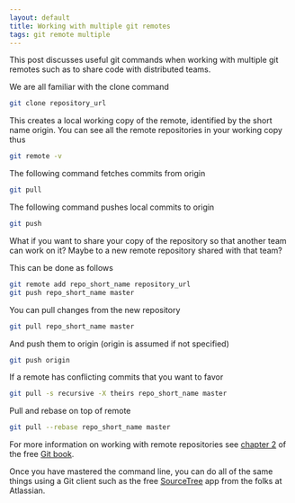 ```yaml
---
layout: default
title: Working with multiple git remotes
tags: git remote multiple
---
```


This post discusses useful git commands when working with multiple git remotes such as to share code with distributed teams.

We are all familiar with the clone command

```bash
git clone repository_url
```

This creates a local working copy of the remote, identified by the short name origin. You can see all the remote repositories in your working copy thus

```bash
git remote -v
```

The following command fetches commits from origin

```bash
git pull
```

The following command pushes local commits to origin

```bash
git push
```

What if you want to share your copy of the repository so that another team can work on it? Maybe to a new remote repository shared with that team?

This can be done as follows

```bash
git remote add repo_short_name repository_url
git push repo_short_name master
```

You can pull changes from the new repository

```bash
git pull repo_short_name master
```

And push them to origin (origin is assumed if not specified)

```bash
git push origin
```

If a remote has conflicting commits that you want to favor

```bash
git pull -s recursive -X theirs repo_short_name master
```

Pull and rebase on top of remote

```bash
git pull --rebase repo_short_name master
```

For more information on working with remote repositories see [chapter 2](https://git-scm.com/book/ch2-5.html) of the free [Git book](https://git-scm.com/book).

Once you have mastered the command line, you can do all of the same things using a Git client such as the free [SourceTree](https://www.sourcetreeapp.com/) app from the folks at Atlassian.
